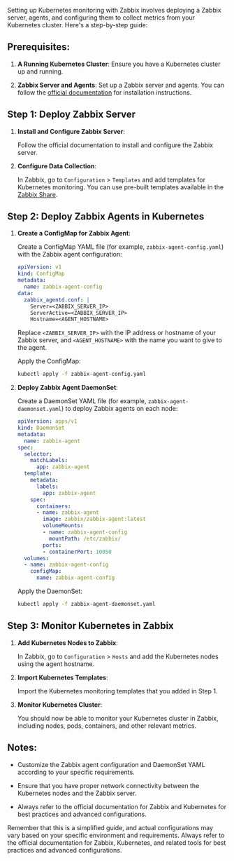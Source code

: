 Setting up Kubernetes monitoring with Zabbix involves deploying a Zabbix server, agents, and configuring them to collect metrics from your Kubernetes cluster. Here's a step-by-step guide:

## Prerequisites:

1. **A Running Kubernetes Cluster**: Ensure you have a Kubernetes cluster up and running.

2. **Zabbix Server and Agents**: Set up a Zabbix server and agents. You can follow the [official documentation](https://www.zabbix.com/documentation/current/manual/installation) for installation instructions.

## Step 1: Deploy Zabbix Server

1. **Install and Configure Zabbix Server**:

   Follow the official documentation to install and configure the Zabbix server.

2. **Configure Data Collection**:

   In Zabbix, go to `Configuration` > `Templates` and add templates for Kubernetes monitoring. You can use pre-built templates available in the [Zabbix Share](https://share.zabbix.com/cat-app/kubernetes).

## Step 2: Deploy Zabbix Agents in Kubernetes

1. **Create a ConfigMap for Zabbix Agent**:

   Create a ConfigMap YAML file (for example, `zabbix-agent-config.yaml`) with the Zabbix agent configuration:

   ```yaml
   apiVersion: v1
   kind: ConfigMap
   metadata:
     name: zabbix-agent-config
   data:
     zabbix_agentd.conf: |
       Server=<ZABBIX_SERVER_IP>
       ServerActive=<ZABBIX_SERVER_IP>
       Hostname=<AGENT_HOSTNAME>
   ```

   Replace `<ZABBIX_SERVER_IP>` with the IP address or hostname of your Zabbix server, and `<AGENT_HOSTNAME>` with the name you want to give to the agent.

   Apply the ConfigMap:

   ```bash
   kubectl apply -f zabbix-agent-config.yaml
   ```

2. **Deploy Zabbix Agent DaemonSet**:

   Create a DaemonSet YAML file (for example, `zabbix-agent-daemonset.yaml`) to deploy Zabbix agents on each node:

   ```yaml
   apiVersion: apps/v1
   kind: DaemonSet
   metadata:
     name: zabbix-agent
   spec:
     selector:
       matchLabels:
         app: zabbix-agent
     template:
       metadata:
         labels:
           app: zabbix-agent
       spec:
         containers:
         - name: zabbix-agent
           image: zabbix/zabbix-agent:latest
           volumeMounts:
           - name: zabbix-agent-config
             mountPath: /etc/zabbix/
           ports:
           - containerPort: 10050
     volumes:
     - name: zabbix-agent-config
       configMap:
         name: zabbix-agent-config
   ```

   Apply the DaemonSet:

   ```bash
   kubectl apply -f zabbix-agent-daemonset.yaml
   ```

## Step 3: Monitor Kubernetes in Zabbix

1. **Add Kubernetes Nodes to Zabbix**:

   In Zabbix, go to `Configuration` > `Hosts` and add the Kubernetes nodes using the agent hostname.

2. **Import Kubernetes Templates**:

   Import the Kubernetes monitoring templates that you added in Step 1.

3. **Monitor Kubernetes Cluster**:

   You should now be able to monitor your Kubernetes cluster in Zabbix, including nodes, pods, containers, and other relevant metrics.

## Notes:

- Customize the Zabbix agent configuration and DaemonSet YAML according to your specific requirements.

- Ensure that you have proper network connectivity between the Kubernetes nodes and the Zabbix server.

- Always refer to the official documentation for Zabbix and Kubernetes for best practices and advanced configurations.

Remember that this is a simplified guide, and actual configurations may vary based on your specific environment and requirements. Always refer to the official documentation for Zabbix, Kubernetes, and related tools for best practices and advanced configurations.
